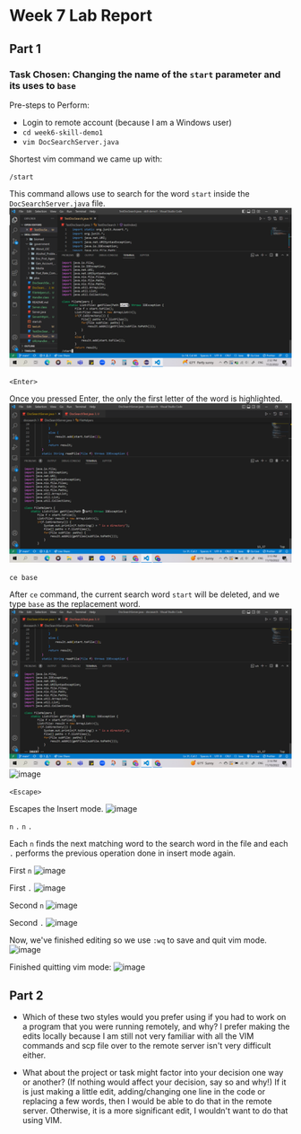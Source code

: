 # Week 7 Lab Report

## Part 1

### Task Chosen: Changing the name of the `start` parameter and its uses to `base`

Pre-steps to Perform:
- Login to remote account (because I am a Windows user)
- `cd week6-skill-demo1`
- `vim DocSearchServer.java`

Shortest vim command we came up with:

 `/start`
 
 This command allows use to search for the word `start` inside the `DocSearchServer.java` file.
 ![Image](/Images/start.png)
 
 `<Enter>`
 
 Once you pressed Enter, the only the first letter of the word is highlighted.
 ![Image](/Images/enter.png)
 
`ce base` 

After `ce` command, the current search word `start` will be deleted, and we type `base` as the replacement word.
![Image](/Images/ce.png)
![image](https://user-images.githubusercontent.com/64194102/201225874-4991a25f-88e0-41b3-b6dd-52296ef136cd.png)


`<Escape>`

Escapes the Insert mode.
![image](https://user-images.githubusercontent.com/64194102/201225917-d0e7686c-d958-498f-b886-c0fb49dd79c2.png)


`n` `.` `n` `.`

Each `n` finds the next matching word to the search word in the file and each `.` performs the previous operation done in insert mode again.

First `n`
![image](https://user-images.githubusercontent.com/64194102/201226040-e0b5e7da-8e46-4f36-902b-ae31947028e5.png)

First `.`
![image](https://user-images.githubusercontent.com/64194102/201226089-21637844-223d-4454-99e3-b0d11508b34b.png)

Second `n`
![image](https://user-images.githubusercontent.com/64194102/201226149-4d3acd1c-0696-42b9-963d-afb9c7c51807.png)

Second `.`
![image](https://user-images.githubusercontent.com/64194102/201226167-349b59bd-da6f-4fcb-b8d6-5fc59b88d707.png)

Now, we've finished editing so we use `:wq` to save and quit vim mode.
![image](https://user-images.githubusercontent.com/64194102/201226834-f3fe695e-2577-4fc2-bfcf-1538e9de244b.png)

Finished quitting vim mode:
![image](https://user-images.githubusercontent.com/64194102/201226837-73dda110-078c-473d-b690-00428c2e0b67.png)

## Part 2

- Which of these two styles would you prefer using if you had to work on a program that you were running remotely, and why?
I prefer making the edits locally because I am still not very familiar with all the VIM commands and scp file over to the remote server isn't very difficult either. 

- What about the project or task might factor into your decision one way or another? (If nothing would affect your decision, say so and why!)
If it is just making a little edit, adding/changing one line in the code or replacing a few words, then I would be able to do that in the remote server. Otherwise, it is a more significant edit, I wouldn't want to do that using VIM. 
